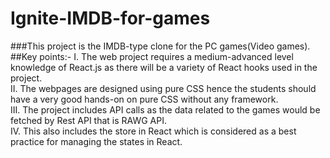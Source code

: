 # Ignite-IMDB-for-games
###This project is the IMDB-type clone for the PC games(Video games).
##Key points:-
I.	The web project requires a medium-advanced level knowledge of React.js as there will be a variety of React hooks used in the project.<br>
II.	The webpages are designed using pure CSS hence the students should have a very good hands-on on pure CSS without any framework.<br>
III.	The project includes API calls as the data related to the games would be fetched by Rest API that is RAWG API.<br>
IV.	This also includes the store in React which is considered as a best practice for managing the states in React.<br>
